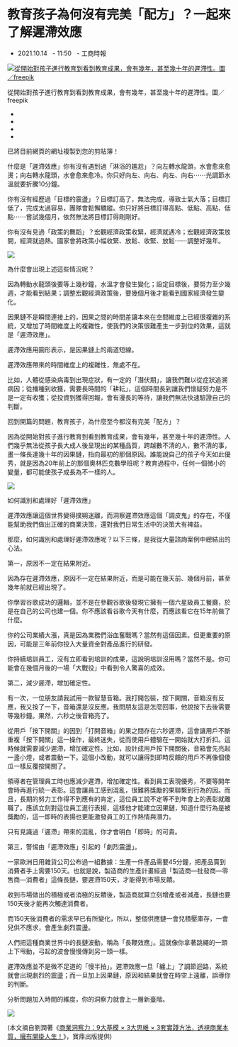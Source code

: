 # 教育孩子為何沒有完美「配方」？一起來了解遲滯效應

- 2021.10.14 
 - 11:50 
 - 工商時報

[![從開始對孩子進行教育到看到教育成果，會有幾年，甚至幾十年的遲滯性。圖／freepik](https://images.ctee.com.tw/newsphoto/2021-10-14/1024/20211014700612.jpg)](https://images.ctee.com.tw/newsphoto/2021-10-14/1024/20211014700612.jpg "放大圖片")

從開始對孩子進行教育到看到教育成果，會有幾年，甚至幾十年的遲滯性。圖／freepik

- 
- 
- 
- 

已將目前網頁的網址複製到您的剪貼簿！

什麼是「遲滯效應」你有沒有遇到過「淋浴的尷尬」？向左轉水龍頭，水會愈來愈燙；向右轉水龍頭，水會愈來愈冷。你只好向左、向右、向左、向右⋯⋯光調節水溫就要折騰10分鐘。

你有沒有經歷過「目標的震盪」？目標訂高了，無法完成，導致士氣大落；目標訂低了，完成太過容易，團隊會鬆懈驕縱。你只好將目標訂得高點、低點、高點、低點⋯⋯嘗試幾個月，依然無法將目標訂得剛剛好。

你有沒有見過「政策的舞蹈」？宏觀經濟政策收緊，經濟就遇冷；宏觀經濟政策放開，經濟就過熱。國家會將政策小幅收緊、放鬆、收緊、放鬆⋯⋯調整好幾年。

[![](https://images.ctee.com.tw/newsphoto/2021-10-14/1024/20211014700613.jpg)](https://images.ctee.com.tw/newsphoto/2021-10-14/1024/20211014700613.jpg "放大圖片")

為什麼會出現上述這些情況呢？

因為轉動水龍頭後要等上幾秒鐘，水溫才會發生變化；設定目標後，要努力至少幾週，才能看到結果；調整宏觀經濟政策後，要幾個月後才能看到國家經濟發生變化。

因果鏈不是瞬間連接上的，因果之間的時間差讓本來在空間維度上已經很複雜的系統，又增加了時間維度上的複雜性，使我們的決策很難產生一步到位的效果，這就是「遲滯效應」。

遲滯效應用圖形表示，是因果鏈上的兩道短線。

遲滯效應帶來的時間維度上的複雜性，無處不在。

比如，人體從感染病毒到出現症狀，有一定的「潛伏期」，讓我們難以從症狀追溯病因；從播種到收獲，需要長時間的「耕耘」，這個時間長到讓我們懷疑努力是不是一定有收獲；從投資到獲得回報，會有漫長的等待，讓我們無法快速驗證自己的判斷。

回到開篇的問題，教育孩子，為什麼至今都沒有完美「配方」？

因為從開始對孩子進行教育到看到教育成果，會有幾年，甚至幾十年的遲滯性。人們幾乎無法從孩子長大成人後呈現出的某種品質，跨越數不清的人，數不清的事，畫一條長達幾十年的因果鏈，指向最初的那個原因。誰能說自己的孩子今天如此優秀，就是因為20年前上的那個奧林匹克數學班呢？教育過程中，任何一個微小的變量，都可能使孩子成長為不一樣的人。

[![](https://images.ctee.com.tw/newsphoto/2021-10-14/1024/20211014700614.jpg)](https://images.ctee.com.tw/newsphoto/2021-10-14/1024/20211014700614.jpg "放大圖片")

如何識別和處理好「遲滯效應」

遲滯效應讓這個世界變得撲朔迷離，而洞察遲滯效應這個「調皮鬼」的存在，不僅能幫助我們做出正確的商業決策，還對我們日常生活中的決策大有裨益。

那麼，如何識別和處理好遲滯效應呢？以下三條，是我從大量諮詢案例中總結出的心法。

第一，原因不一定在結果附近。

因為存在遲滯效應，原因不一定在結果附近，而是可能在幾天前、幾個月前，甚至幾年前就已經出現了。

你學習谷歌成功的邏輯，並不是在參觀谷歌後發現它擁有一個六星級員工餐廳，於是在自己的公司也建一個。你不應該看谷歌今天有什麼，而應該看它在15年前做了什麼。

你的公司業績大漲，真是因為業務們浴血奮戰嗎？當然有這個因素。但更重要的原因，可能是三年前你投入大量資金對產品進行的研發。

你持續培訓員工，沒有立即看到培訓的成果，這說明培訓沒用嗎？當然不是。你可能會在幾個月後的一場「大戰役」中看到令人驚喜的成效。

第二，減少遲滯，增加確定性。

有一次，一位朋友請我試用一款智慧音箱。我打開包裝，按下開關，音箱沒有反應，我又按了一下，音箱還是沒反應。我問朋友這是怎麼回事，他說按下去後需要等幾秒鐘。果然，六秒之後音箱亮了。

從用戶「按下開關」的因到「打開音箱」的果之間存在六秒遲滯，這會讓用戶不斷重複「按下開關」這一操作，最終迷失，從而使用戶體驗在一開始就大打折扣。這時候就需要減少遲滯，增加確定性。比如，設計成用戶按下開關後，音箱會先亮起一盞小燈，或者震動一下。這個小改動，就可以讓得到即時反饋的用戶不再像個傻瓜一樣反覆按開關了。

領導者在管理員工時也應減少遲滯，增加確定性。看到員工表現優秀，不要等開年會時再進行統一表彰。這會讓員工感到混亂，很難將獎勵的果聯繫到行為的因。而且，長期的努力工作得不到應有的肯定，這位員工說不定等不到年會上的表彰就離職了。應該立刻對這位員工進行表揚，這樣他才能建立因果鏈，知道什麼行為是被獎勵的，這一即時的表揚也更能激發員工的工作熱情與潛力。

只有見識過「遲滯」帶來的混亂，你才會明白「即時」的可貴。

第三，警惕由「遲滯效應」引起的「劇烈震盪」。

一家歐洲日用雜貨公司公布過一組數據：生產一件產品需要45分鐘，把產品賣到消費者手上需要150天。也就是說，製造商的生產計畫經過「製造商—批發商—零售商—消費者」這條長鏈，要遲滯150天，才能得到市場反饋。

收到市場做出的積極或者消極的反饋後，製造商就算立刻增產或者減產，長鏈也要150天後才能再次觸達消費者。

而150天後消費者的需求早已有所變化，所以，整個供應鏈一會兒積壓庫存，一會兒供不應求，會產生劇烈震盪。

人們把這種商業世界中的長鏈波動，稱為「長鞭效應」。這就像你拿著跳繩的一頭上下甩動，弓起的波會慢慢傳到另一頭一樣。

遲滯效應並不是微不足道的「慢半拍」。遲滯效應一旦「纏上」了調節迴路，系統就會出現劇烈的震盪；而一旦加上因果鏈，原因和結果就會在時空上遠離，誤導你的判斷。

分析問題加入時間的維度，你的洞察力就會上一層新臺階。

[![](https://images.ctee.com.tw/newsphoto/2021-10-14/1024/20211014700615.jpg)](https://images.ctee.com.tw/newsphoto/2021-10-14/1024/20211014700615.jpg "放大圖片")

(本文摘自劉潤著《[商業洞察力：9大基模 × 3大思維 × 3套實踐方法，透視商業本質，擁有開掛人生！](http://www.heliopolis.com.tw/ez/4302)》，寶鼎出版提供)